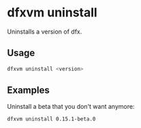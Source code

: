 # dfxvm uninstall

Uninstalls a version of dfx.

## Usage

```bash
dfxvm uninstall <version>
```

## Examples

Uninstall a beta that you don't want anymore:

```bash
dfxvm uninstall 0.15.1-beta.0
```
